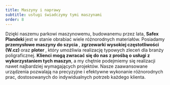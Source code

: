 ```yaml
---
title: Maszyny i naprawy
subtitle: usługi świadczymy tymi maszynami
order: 8
---
```


Dzięki naszemu parkowi maszynowemu, budowanemu przez lata, <strong> Safex
Plandeki </strong> jest w stanie obrabiać wiele różnorodnych materiałów.
Posiadamy <strong> przemysłowe maszyny do szycia </strong>, <strong> zgrzewarki
wysokiej częstotliwości (W.cz) </strong> oraz <strong> ploter </strong>, który
umożliwia realizację typowych zleceń dla branży poligraficznej. **Klienci mogą
zwracać się do nas z prośbą o usługi z wykorzystaniem tych maszyn**, a my
chętnie podejmiemy się realizacji nawet najbardziej wymagających projektów.
Nasze zaawansowane urządzenia pozwalają na precyzyjne i efektywne wykonanie
różnorodnych prac, dostosowanych do indywidualnych potrzeb każdego klienta.
